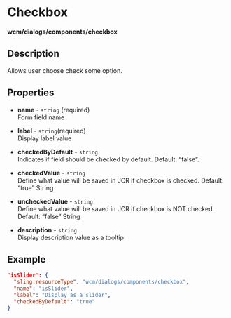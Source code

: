 # Checkbox

**wcm/dialogs/components/checkbox**

## Description

Allows user choose check some option.

## Properties

- **name** -  `string` (required)  
    Form field name

- **label** - `string`(required)  
    Display label value

- **checkedByDefault** - `string`  
    Indicates if field should be checked by default. Default: “false”.

- **checkedValue** - `string`  
    Define what value will be saved in JCR if checkbox is checked. Default: “true” String

- **uncheckedValue** - `string`  
    Define what value will be saved in JCR if checkbox is NOT checked. Default: “false” String

- **description** - `string`  
    Display description value as a tooltip

## Example

```json
"isSlider": {
  "sling:resourceType": "wcm/dialogs/components/checkbox",
  "name": "isSlider",
  "label": "Display as a slider",
  "checkedByDefault": "true"
}
```
